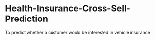 # Health-Insurance-Cross-Sell-Prediction
To predict whether a customer would be interested in vehicle insurance
